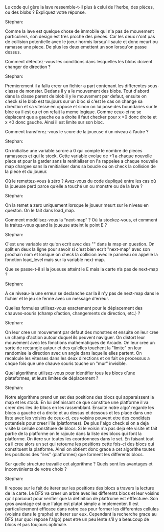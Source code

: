 Le code qui gère la lave ressemble-t-il plus à celui de l’herbe, des pièces, ou des blobs ? Expliquez votre réponse.

Stephan:

Comme la lave est quelque chose de immobile qui n'a pas de mouvement particuliers, son design est très proche des pieces. Car les deux n'ont pas de collision potentielle avec le joeur hormis lorsqu'il saute et donc meurt ou ramasse une piece. De plus les deux emettent un son lorsqu'on passe dessus.

Comment détectez-vous les conditions dans lesquelles les blobs doivent changer de direction ?

Stephan:

Premierement il a fallu creer un fichier a part contenant les differentes sous-classe de monster. Dedans il y a le mouvement des blobs. Tout d'abord dans la classe parent de blob il y le mouvement par defaut, ensuite on check si le blob est toujours sur un bloc si c'est le cas on change sa direction et sa vitesse en oppose et sinon on lui pose des boundaries sur le bloc ou il est ou et on refait la meme logique. Comme ceux-ci ne se deplacent que a gauche ou a droite il faut checker pour x >0 donc droite et x <0 donc gauche. Ainsi il est limite sur son bloc.

Comment transférez-vous le score de la joueuse d’un niveau à l’autre ?

Stephan:

On initialise une variable scrore a 0 qui compte le nombre de pieces ramassees et qui le stock. Cette variable evolue de +1 a chaque nouvelle piece et pour la garder sans la renitialiser on l'a rappelee a chaque nouvelle map chargee sans la renitialiser dans sa boucle ou on check la collision de la piece et du joueur.

Où le remettez-vous à zéro ? Avez-vous du code dupliqué entre les cas où la joueuse perd parce qu’elle a touché un ou monstre ou de la lave ?

Stephan:

On la remet a zero uniquement lorsque le joueur meurt sur le niveau en queston. On le fait dans load_map.

Comment modélisez-vous la “next-map” ? Où la stockez-vous, et comment la traitez-vous quand la joueuse atteint le point E ?

Stephan:

C'est une variable str qu'on ecrit avec des "" dans la map en question. On split en deux la ligne pour savoir si c'est bien ecrit "next-map" avec son prochain nom et lorsque on check la collision avec le panneau on appelle la fonction load_level mais sur la variable next-map.

Que se passe-t-il si la joueuse atteint le E mais la carte n’a pas de next-map ?

Stephan:

A ce niveau-la une erreur se declanche car la il n'y pas de next-map dans le fichier et le jeu se ferme avec un message d'erreur.

Quelles formules utilisez-vous exactement pour le déplacement des chauves-souris (champ d’action, changements de direction, etc.) ?

Stephan:

On leur cree un mouvement par defaut des monstres et ensuite on leur cree un champ d'action autour duquel ils peuvent naviguer. On distort leur mouvement avec les fonctions mathematiques de Arcade. On leur cree un sorte de rectangle autour et des qu'elles touchent la "limite" on leur randomise la direction avec un angle dans laquelle elles partent. On recalcule les vitesses dans les deux directions et on fait ce processus a chque fois que une chauve souris touche un "mur" invisible.

Quel algorithme utilisez-vous pour identifier tous les blocs d’une plateformes, et leurs limites de déplacement ?

Stephan:

Notre algorithme prend un set des positions des blocs qui apparaissent la map et les stock. En lui definissant ce que constitue une platforme il va creer des iles de blocs en les rassemblant. Ensuite notre algo' regarde les blocs a gauche et a droite et au dessus et dessous et les place dans une liste avec les voisins de ceux-ci, ces voisins peuvent etre des condidats potentiels pour creer l'ile (platformes). De plus l'algo check si on a deja visite la cellule constituee de blocs. Si le voisin n'a pas deja ete visite et fait partie de la platforme on le rajoute dans la liste des blocs qui font la platforme. On itere sur toutes les coordonnees dans le set. En faisant tout ca il cree alors un set qui retourne les positions cette fois-ci des blocs qui constituent la platforme. Ainsi on obtient donc grace a cet algorithe toutes les positions des "iles" (platformes) que forment les differents blocs.  

Sur quelle structure travaille cet algorithme ? Quels sont les avantages et inconvénients de votre choix ?

Stephan:

Il repose sur le fait de iterer sur les positions des blocs a travers la lecture de la carte. Le DFS va creer un arbre avec les differents blocs et leur voisins qu'il parcourt pour verifier que la definition de platfrome est efffectuee. Son gros avantage est que l'algo est plutot simple a implementer. Il est particulierement efficace dans notre cas pour former les differentes cellules (voisins dans le graphe) et iterer sur eux. Cependant la recherche grace au DFS (sur quoi repose l'algo) peut etre un peu lente s'il y a beaucoup de blocs et pas toujours optimale.